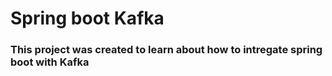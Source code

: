 # Spring boot Kafka

### This project was created to learn about how to intregate spring boot with Kafka
